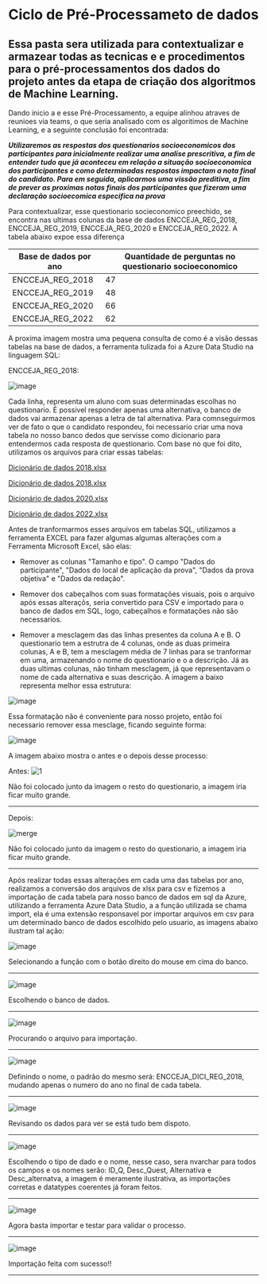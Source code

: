 # Ciclo de Pré-Processameto de dados

## Essa pasta sera utilizada para contextualizar e armazear todas as tecnicas e e procedimentos para o pré-processamentos dos dados do projeto antes da etapa de criação dos algoritmos de Machine Learning.

Dando inicio a e esse Pré-Processamento, a equipe alinhou atraves de reunioes via teams, o que seria analisado com os algoritimos de Machine Learning, e a seguinte conclusão foi encontrada: 

***Utilizaremos as respostas dos questionarios socioeconomicos dos participantes para inicialmente realizar uma analise prescritiva, a fim de entender tudo que já aconteceu em relação a situação socioeconomica dos participantes e como determinadas respostas impactam a nota final do candidato. Para em seguida, aplicarmos uma vissão preditiva, a fim de prever as proximas notas finais dos participantes que fizeram uma declaração socioecomica especifica na prova***

Para contextualizar, esse questionario socieconomico preechido, se encontra nas ultimas colunas da base de dados ENCCEJA_REG_2018, ENCCEJA_REG_2019, ENCCEJA_REG_2020 e ENCCEJA_REG_2022. A tabela abaixo expoe essa diferença

Base de dados por ano | Quantidade de perguntas no questionario socioeconomico
--------- | ------
ENCCEJA_REG_2018 | 47
ENCCEJA_REG_2019 | 48
ENCCEJA_REG_2020 | 66
ENCCEJA_REG_2022 | 62

A proxima imagem mostra uma pequena consulta de como é a visão dessas tabelas na base de dados, a ferramenta tulizada foi a Azure Data Studio na linguagem SQL:

ENCCEJA_REG_2018:

![image](https://github.com/artabreupuc/Projeto5GP4V3/assets/141786256/a03cc4c5-4d0c-4a90-8905-54c70ed2f604)

Cada linha, representa um aluno com suas determinadas escolhas no questionario. É possivel responder apenas uma alternativa, o banco de dados vai armazenar apenas a letra de tal alternativa. Para comnseguirmos ver de fato o que o candidato respondeu, foi necessario criar uma nova tabela no nosso banco dedos que servisse como dicionario para entendermos cada resposta de questionario. Com base no que foi dito, utilizamos os arquivos para criar essas tabelas:

[Dicionário de dados 2018.xlsx](https://github.com/artabreupuc/Projeto5GP4V3/blob/e02b0a68e89b12cd83763bc49bf51bcf25151b24/Metadados/2018/Dicion%C3%A1rios%20de%20dados/Dicion%C3%A1rio%20de%20dados%202018.xlsx)

[Dicionário de dados 2018.xlsx](https://github.com/artabreupuc/Projeto5GP4V3/blob/e02b0a68e89b12cd83763bc49bf51bcf25151b24/Metadados/2019/Dicion%C3%A1rio%20de%20dados/Dicion%C3%A1rio%20de%20dados%202019.xlsx)

[Dicionário de dados 2020.xlsx](https://github.com/artabreupuc/Projeto5GP4V3/blob/e02b0a68e89b12cd83763bc49bf51bcf25151b24/Metadados/2020/Dicion%C3%A1rio%20de%20dados/Dicionario%20de%20dados%202020.xlsx)

[Dicionário de dados 2022.xlsx](https://github.com/artabreupuc/Projeto5GP4V3/blob/e02b0a68e89b12cd83763bc49bf51bcf25151b24/Metadados/2022/Dicion%C3%A1rio%20de%20dados/Dicionario%20de%20dados%202022.xlsx)

Antes de tranformarmos esses arquivos em tabelas SQL, utilizamos a ferramenta EXCEL para fazer algumas algumas alterações com a Ferramenta Microsoft Excel, são elas:

- Remover as colunas "Tamanho e tipo". O campo "Dados do participante", "Dados do local de aplicação da prova", "Dados da prova objetiva" e "Dados da redação".

- Remover dos cabeçalhos com suas formatações visuais, pois o arquivo após essas alteraçõs, seria convertido para CSV e importado para o banco de dados em SQL, logo, cabeçalhos e formatações não são necessarios.

- Remover a mesclagem das das linhas presentes da coluna A e B. O questionario tem a estrutra de 4 colunas, onde as duas primeira colunas, A e B, tem a mesclagem média de 7 linhas para se tranformar em uma, armazenando o nome do questionario e o a descrição. Já as duas ultimas colunas, não tinham mesclagem, já que representavam o nome de cada alternativa e suas descrição. A imagem a baixo representa melhor essa estrutura:

![image](https://github.com/artabreupuc/Projeto5GP4V3/assets/141786256/a7c9a662-b200-4954-b736-f60166db82ce)

Essa formatação não é conveniente para nosso projeto, então foi necessario remover essa mesclage, ficando seguinte forma:

![image](https://github.com/artabreupuc/Projeto5GP4V3/assets/141786256/c0aac9bd-1b3b-4f50-ac87-784d952a90a9)

A imagem abaixo mostra o antes e o depois desse processo:

Antes: 
![1](https://github.com/artabreupuc/Projeto5GP4V3/assets/141786256/569dbca5-75d6-4d1c-9c76-945173e8d8f1)

Não foi colocado junto da imagem o resto do questionario, a imagem iria ficar muito grande.

---

Depois:

![merge](https://github.com/artabreupuc/Projeto5GP4V3/assets/141786256/835232f4-ecc7-4bbc-8300-1a0b386190f6)

Não foi colocado junto da imagem o resto do questionario, a imagem iria ficar muito grande.

---

Após realizar todas essas alterações em cada uma das tabelas por ano, realizamos a conversão dos arquivos de xlsx para csv e fizemos a importação de cada tabela para nosso banco de dados em sql da Azure, utilizando a ferramenta Azure Data Studio, a a função utilizada se chama import, ela é uma extensão responsavel por importar arquivos em csv para um determinado banco de dados escolhido pelo usuario, as imagens abaixo ilustram tal ação:

![image](https://github.com/artabreupuc/Projeto5GP4V3/assets/141786256/4c8ca5da-b97e-4bfd-9eaf-d451c814c281)

Selecionando a função com o botão direito do mouse em cima do banco.

---

![image](https://github.com/artabreupuc/Projeto5GP4V3/assets/141786256/456cff6e-748e-4e23-8df4-9361bc274fa2)

Escolhendo o banco de dados.

---

![image](https://github.com/artabreupuc/Projeto5GP4V3/assets/141786256/30ee93a5-73fc-4cc9-b332-d0d320bab615)

Procurando o arquivo para importação.

---

![image](https://github.com/artabreupuc/Projeto5GP4V3/assets/141786256/7c4e85f4-a681-474f-9d14-c9e6ed8ab300)

Definindo o nome, o padrão do mesmo será: ENCCEJA_DICI_REG_2018, mudando apenas o numero do ano no final de cada tabela.

---

![image](https://github.com/artabreupuc/Projeto5GP4V3/assets/141786256/6e1e340c-8f93-4b2c-8fe5-efb5c2abb45e)

Revisando os dados para ver se está tudo bem dispoto.

---

![image](https://github.com/artabreupuc/Projeto5GP4V3/assets/141786256/49346171-ea24-4faf-a0ca-0a4c0796eb1d)

Escolhendo o tipo de dado e o nome, nesse caso, sera nvarchar para todos os campos e os nomes serão: ID_Q, Desc_Quest, Alternativa e Desc_alternatva, a imagem é meramente ilustrativa, as importações corretas e datatypes coerentes já foram feitos.

---

![image](https://github.com/artabreupuc/Projeto5GP4V3/assets/141786256/a8d59571-d02c-444b-bb77-e90314606610)

Agora basta importar e testar para validar o processo.

---

![image](https://github.com/artabreupuc/Projeto5GP4V3/assets/141786256/c70808f3-2f32-4531-a749-daba639ffcac)

Importação feita com sucesso!!

---

